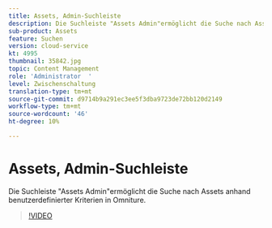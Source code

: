 ```yaml
---
title: Assets, Admin-Suchleiste
description: Die Suchleiste "Assets Admin"ermöglicht die Suche nach Assets anhand benutzerdefinierter Kriterien in Omniture.
sub-product: Assets
feature: Suchen
version: cloud-service
kt: 4995
thumbnail: 35842.jpg
topic: Content Management
role: 'Administrator  '
level: Zwischenschaltung
translation-type: tm+mt
source-git-commit: d9714b9a291ec3ee5f3dba9723de72bb120d2149
workflow-type: tm+mt
source-wordcount: '46'
ht-degree: 10%

---
```



# Assets, Admin-Suchleiste

Die Suchleiste &quot;Assets Admin&quot;ermöglicht die Suche nach Assets anhand benutzerdefinierter Kriterien in Omniture.

>[!VIDEO](https://video.tv.adobe.com/v/35842/?quality=12&learn=on&hidetitle=true)

